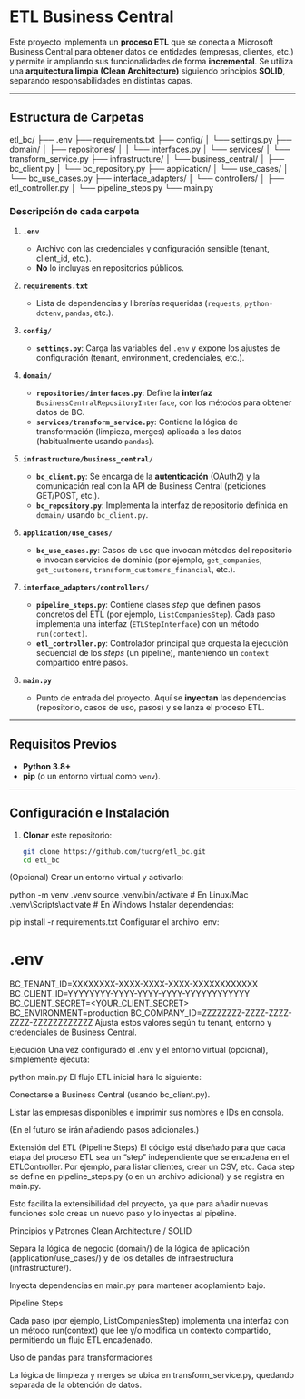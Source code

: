 # ETL Business Central

Este proyecto implementa un **proceso ETL** que se conecta a Microsoft Business Central para obtener datos de entidades (empresas, clientes, etc.) y permite ir ampliando sus funcionalidades de forma **incremental**. Se utiliza una **arquitectura limpia (Clean Architecture)** siguiendo principios **SOLID**, separando responsabilidades en distintas capas.

---

## Estructura de Carpetas

etl_bc/
├── .env
├── requirements.txt
├── config/
│   └── settings.py
├── domain/
│   ├── repositories/
│   │   └── interfaces.py
│   └── services/
│       └── transform_service.py
├── infrastructure/
│   └── business_central/
│       ├── bc_client.py
│       └── bc_repository.py
├── application/
│   └── use_cases/
│       └── bc_use_cases.py
├── interface_adapters/
│   └── controllers/
│       ├── etl_controller.py
│       └── pipeline_steps.py
└── main.py

### Descripción de cada carpeta

1. **`.env`**  
   - Archivo con las credenciales y configuración sensible (tenant, client_id, etc.).  
   - **No** lo incluyas en repositorios públicos.

2. **`requirements.txt`**  
   - Lista de dependencias y librerías requeridas (`requests`, `python-dotenv`, `pandas`, etc.).

3. **`config/`**  
   - **`settings.py`**: Carga las variables del `.env` y expone los ajustes de configuración (tenant, environment, credenciales, etc.).

4. **`domain/`**  
   - **`repositories/interfaces.py`**: Define la **interfaz** `BusinessCentralRepositoryInterface`, con los métodos para obtener datos de BC.
   - **`services/transform_service.py`**: Contiene la lógica de transformación (limpieza, merges) aplicada a los datos (habitualmente usando `pandas`).

5. **`infrastructure/business_central/`**  
   - **`bc_client.py`**: Se encarga de la **autenticación** (OAuth2) y la comunicación real con la API de Business Central (peticiones GET/POST, etc.).
   - **`bc_repository.py`**: Implementa la interfaz de repositorio definida en `domain/` usando `bc_client.py`.

6. **`application/use_cases/`**  
   - **`bc_use_cases.py`**: Casos de uso que invocan métodos del repositorio e invocan servicios de dominio (por ejemplo, `get_companies`, `get_customers`, `transform_customers_financial`, etc.).

7. **`interface_adapters/controllers/`**  
   - **`pipeline_steps.py`**: Contiene clases *step* que definen pasos concretos del ETL (por ejemplo, `ListCompaniesStep`). Cada paso implementa una interfaz (`ETLStepInterface`) con un método `run(context)`.
   - **`etl_controller.py`**: Controlador principal que orquesta la ejecución secuencial de los *steps* (un pipeline), manteniendo un `context` compartido entre pasos.

8. **`main.py`**  
   - Punto de entrada del proyecto. Aquí se **inyectan** las dependencias (repositorio, casos de uso, pasos) y se lanza el proceso ETL.

---

## Requisitos Previos

- **Python 3.8+**  
- **pip** (o un entorno virtual como `venv`).

---

## Configuración e Instalación

1. **Clonar** este repositorio:

   ```bash
   git clone https://github.com/tuorg/etl_bc.git
   cd etl_bc
(Opcional) Crear un entorno virtual y activarlo:


python -m venv .venv
source .venv/bin/activate  # En Linux/Mac
.venv\Scripts\activate     # En Windows
Instalar dependencias:


pip install -r requirements.txt
Configurar el archivo .env:



# .env
BC_TENANT_ID=XXXXXXXX-XXXX-XXXX-XXXX-XXXXXXXXXXXX
BC_CLIENT_ID=YYYYYYYY-YYYY-YYYY-YYYY-YYYYYYYYYYYY
BC_CLIENT_SECRET=<YOUR_CLIENT_SECRET>
BC_ENVIRONMENT=production
BC_COMPANY_ID=ZZZZZZZZ-ZZZZ-ZZZZ-ZZZZ-ZZZZZZZZZZZZ
Ajusta estos valores según tu tenant, entorno y credenciales de Business Central.

Ejecución
Una vez configurado el .env y el entorno virtual (opcional), simplemente ejecuta:


python main.py
El flujo ETL inicial hará lo siguiente:

Conectarse a Business Central (usando bc_client.py).

Listar las empresas disponibles e imprimir sus nombres e IDs en consola.

(En el futuro se irán añadiendo pasos adicionales.)

Extensión del ETL (Pipeline Steps)
El código está diseñado para que cada etapa del proceso ETL sea un “step” independiente que se encadena en el ETLController. Por ejemplo, para listar clientes, crear un CSV, etc. Cada step se define en pipeline_steps.py (o en un archivo adicional) y se registra en main.py.

Esto facilita la extensibilidad del proyecto, ya que para añadir nuevas funciones solo creas un nuevo paso y lo inyectas al pipeline.

Principios y Patrones
Clean Architecture / SOLID

Separa la lógica de negocio (domain/) de la lógica de aplicación (application/use_cases/) y de los detalles de infraestructura (infrastructure/).

Inyecta dependencias en main.py para mantener acoplamiento bajo.

Pipeline Steps

Cada paso (por ejemplo, ListCompaniesStep) implementa una interfaz con un método run(context) que lee y/o modifica un contexto compartido, permitiendo un flujo ETL encadenado.

Uso de pandas para transformaciones

La lógica de limpieza y merges se ubica en transform_service.py, quedando separada de la obtención de datos.


